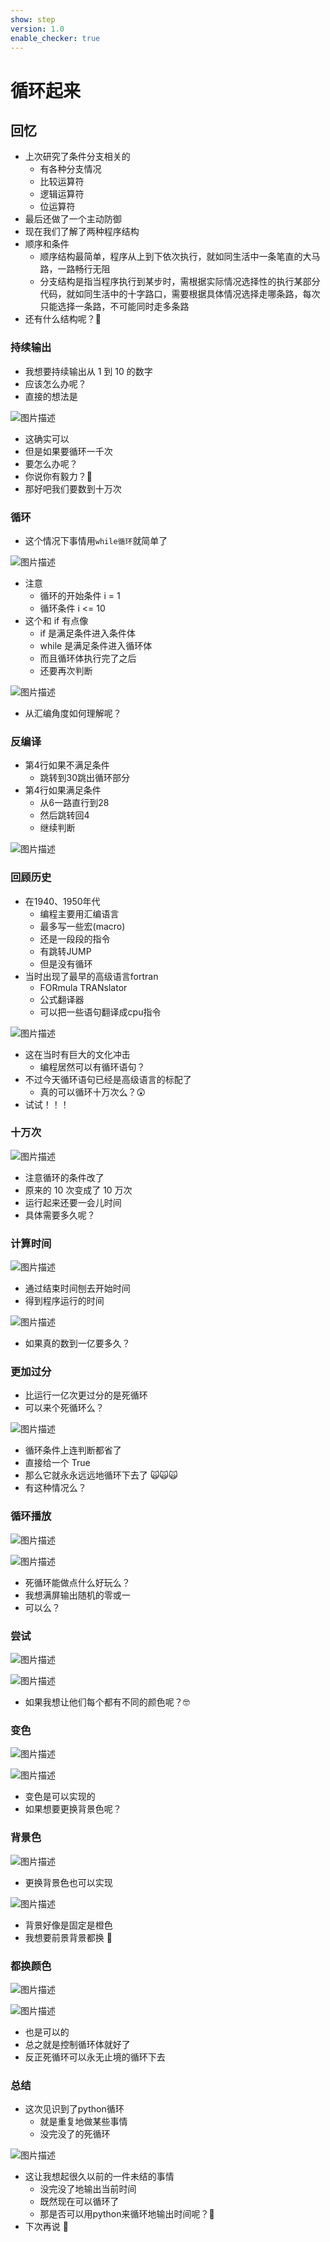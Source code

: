 ```yaml
---
show: step
version: 1.0
enable_checker: true
---
```


# 循环起来

## 回忆

- 上次研究了条件分支相关的
  - 有各种分支情况
  - 比较运算符
  - 逻辑运算符
  - 位运算符
- 最后还做了一个主动防御
- 现在我们了解了两种程序结构
- 顺序和条件
  - 顺序结构最简单，程序从上到下依次执行，就如同生活中一条笔直的大马路，一路畅行无阻
  - 分支结构是指当程序执行到某步时，需根据实际情况选择性的执行某部分代码，就如同生活中的十字路口，需要根据具体情况选择走哪条路，每次只能选择一条路，不可能同时走多条路
- 还有什么结构呢？🤔

### 持续输出

- 我想要持续输出从 1 到 10 的数字
- 应该怎么办呢？
- 直接的想法是

![图片描述](https://doc.shiyanlou.com/courses/uid1190679-20211005-1633398283666)

- 这确实可以
- 但是如果要循环一千次
- 要怎么办呢？
- 你说你有毅力？🤭
- 那好吧我们要数到十万次



### 循环

- 这个情况下事情用`while循环`就简单了

![图片描述](https://doc.shiyanlou.com/courses/uid1190679-20211005-1633398614624)

- 注意
  - 循环的开始条件 i = 1
  - 循环条件 i <= 10
- 这个和 if 有点像
  - if 是满足条件进入条件体
  - while 是满足条件进入循环体
  - 而且循环体执行完了之后
  - 还要再次判断

![图片描述](https://doc.shiyanlou.com/courses/uid1190679-20211005-1633400428327)

- 从汇编角度如何理解呢？

### 反编译

- 第4行如果不满足条件
	- 跳转到30跳出循环部分
- 第4行如果满足条件
	- 从6一路直行到28
	- 然后跳转回4
	- 继续判断

![图片描述](https://doc.shiyanlou.com/courses/uid1190679-20220801-1659337431315)


### 回顾历史

- 在1940、1950年代
	- 编程主要用汇编语言
	- 最多写一些宏(macro)
	- 还是一段段的指令
	- 有跳转JUMP
	- 但是没有循环
- 当时出现了最早的高级语言fortran
	- FORmula TRANslator
	- 公式翻译器
	- 可以把一些语句翻译成cpu指令

![图片描述](https://doc.shiyanlou.com/courses/uid1190679-20220817-1660722894909/wm)


- 这在当时有巨大的文化冲击
	- 编程居然可以有循环语句？
- 不过今天循环语句已经是高级语言的标配了
	- 真的可以循环十万次么？😲
- 试试！！！

### 十万次

![图片描述](https://doc.shiyanlou.com/courses/uid1190679-20211005-1633398891340)

- 注意循环的条件改了
- 原来的 10 次变成了 10 万次
- 运行起来还要一会儿时间
- 具体需要多久呢？

### 计算时间

![图片描述](https://doc.shiyanlou.com/courses/uid1190679-20211005-1633400555877)

- 通过结束时间刨去开始时间
- 得到程序运行的时间

![图片描述](https://doc.shiyanlou.com/courses/uid1190679-20211005-1633400566348)

- 如果真的数到一亿要多久？

### 更加过分

- 比运行一亿次更过分的是死循环
- 可以来个死循环么？

![图片描述](https://doc.shiyanlou.com/courses/uid1190679-20211005-1633400943387)

- 循环条件上连判断都省了
- 直接给一个 True
- 那么它就永永远远地循环下去了 🙀🙀🙀
- 有这种情况么？

### 循环播放

![图片描述](https://doc.shiyanlou.com/courses/uid1190679-20211005-1633401037016)

![图片描述](https://doc.shiyanlou.com/courses/uid1190679-20211005-1633401044511)

- 死循环能做点什么好玩么？
- 我想满屏输出随机的零或一
- 可以么？

### 尝试

![图片描述](https://doc.shiyanlou.com/courses/uid1190679-20211005-1633401274246)

![图片描述](https://doc.shiyanlou.com/courses/uid1190679-20211005-1633401287149)

- 如果我想让他们每个都有不同的颜色呢？🤓

### 变色

![图片描述](https://doc.shiyanlou.com/courses/uid1190679-20211005-1633401487494)

![图片描述](https://doc.shiyanlou.com/courses/uid1190679-20211005-1633401494639)

- 变色是可以实现的
- 如果想要更换背景色呢？

### 背景色

![图片描述](https://doc.shiyanlou.com/courses/uid1190679-20211005-1633401551496)

- 更换背景色也可以实现

![图片描述](https://doc.shiyanlou.com/courses/uid1190679-20211005-1633401568218)

- 背景好像是固定是橙色
- 我想要前景背景都换 🤪

### 都换颜色

![图片描述](https://doc.shiyanlou.com/courses/uid1190679-20211005-1633401700522)

![图片描述](https://doc.shiyanlou.com/courses/uid1190679-20211005-1633401708729)

- 也是可以的
- 总之就是控制循环体就好了
- 反正死循环可以永无止境的循环下去

### 总结

- 这次见识到了python循环
	- 就是重复地做某些事情
	- 没完没了的死循环

![图片描述](https://doc.shiyanlou.com/courses/uid1190679-20220805-1659691837637)


- 这让我想起很久以前的一件未结的事情
	- 没完没了地输出当前时间
	- 既然现在可以循环了
	- 那是否可以用python来循环地输出时间呢？🤔
- 下次再说 👋


